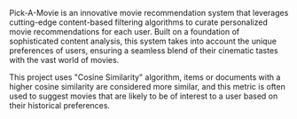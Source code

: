 Pick-A-Movie is an innovative movie recommendation system that leverages cutting-edge content-based filtering algorithms to curate personalized movie recommendations for each user. Built on a foundation of sophisticated content analysis, this system takes into account the unique preferences of users, ensuring a seamless blend of their cinematic tastes with the vast world of movies.

This project uses "Cosine Similarity" algorithm, items or documents with a higher cosine similarity are considered more similar, and this metric is often used to suggest movies that are likely to be of interest to a user based on their historical preferences.
